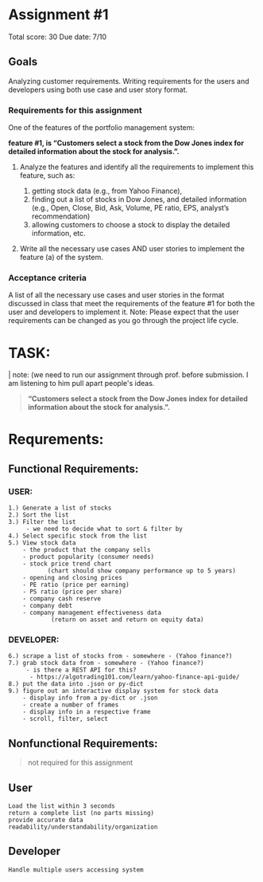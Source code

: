# Assignment #1
Total score: 30
Due date: 7/10
## Goals

Analyzing customer requirements. Writing requirements for the users and developers using both
use case and user story format.

### Requirements for this assignment

One of the features of the portfolio management system: 

**feature #1, is “Customers select a stock from the Dow Jones index for detailed information about the stock for analysis.”.** 

1. Analyze the features and identify all the requirements to implement this feature, 
	such as:
	1) getting stock data (e.g., from Yahoo Finance), 
	2) finding out a list of stocks in Dow Jones, and detailed information 
	 	(e.g., Open, Close, Bid, Ask, Volume, PE ratio, EPS, analyst’s recommendation) 
	4) allowing customers to choose a stock to display the detailed information, etc.

2. Write all the necessary use cases AND user stories to implement the feature (a) of the
system.

### Acceptance criteria

A list of all the necessary use cases and user stories in the format discussed in class that meet the
requirements of the feature #1 for both the user and developers to implement it.
Note: Please expect that the user requirements can be changed as you go
through the project life cycle.

# TASK:

| note: (we need to run our assignment through prof. before submission. I am listening to him pull apart people's ideas.
> **“Customers select a stock from the Dow Jones index for detailed information about the stock for analysis.”.** 

# Requrements: 

<!--- 
comment block (not visible in final document)

--->

## Functional Requirements: 
	
### USER:
	1.) Generate a list of stocks
	2.) Sort the list
	3.) Filter the list
	     - we need to decide what to sort & filter by 
	4.) Select specific stock from the list
	5.) View stock data 
		- the product that the company sells
		- product popularity (consumer needs)
		- stock price trend chart 
		       (chart should show company performance up to 5 years)
		- opening and closing prices
		- PE ratio (price per earning)
		- PS ratio (price per share)
		- company cash reserve
		- company debt
		- company management effectiveness data 
				(return on asset and return on equity data)

### DEVELOPER:
	6.) scrape a list of stocks from - somewhere - (Yahoo finance?)
	7.) grab stock data from - somewhere - (Yahoo finance?)
		 - is there a REST API for this?
		  - https://algotrading101.com/learn/yahoo-finance-api-guide/
	8.) put the data into .json or py-dict
	9.) figure out an interactive display system for stock data	
		- display info from a py-dict or .json
		- create a number of frames
		- display info in a respective frame
		- scroll, filter, select
		
## Nonfunctional Requirements: 
> not required for this assignment

## User
	Load the list within 3 seconds
	return a complete list (no parts missing)
	provide accurate data
	readability/understandability/organization
	
## Developer
 	Handle multiple users accessing system

	

